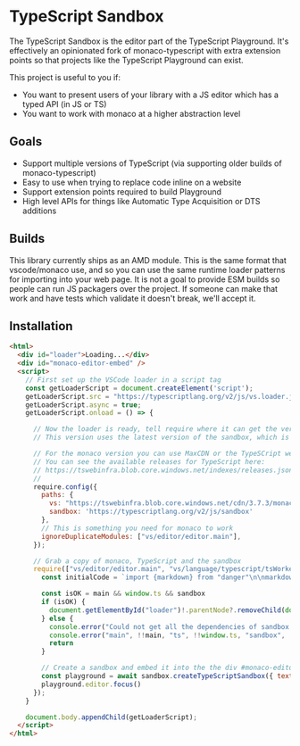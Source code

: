 # TypeScript Sandbox

The TypeScript Sandbox is the editor part of the TypeScript Playground. It's effectively an opinionated fork of
monaco-typescript with extra extension points so that projects like the TypeScript Playground can exist.

This project is useful to you if:

- You want to present users of your library with a JS editor which has a typed API (in JS or TS)
- You want to work with monaco at a higher abstraction level

## Goals

- Support multiple versions of TypeScript (via supporting older builds of monaco-typescript)
- Easy to use when trying to replace code inline on a website
- Support extension points required to build Playground
- High level APIs for things like Automatic Type Acquisition or DTS additions

## Builds

This library currently ships as an AMD module. This is the same format that vscode/monaco use, and so you can use
the same runtime loader patterns for importing into your web page. It is not a goal to provide ESM builds so people
can run JS packagers over the project. If someone can make that work and have tests which validate it doesn't break,
we'll accept it.

## Installation

```html
<html>
  <div id="loader">Loading...</div>
  <div id="monaco-editor-embed" />
  <script>
    // First set up the VSCode loader in a script tag
    const getLoaderScript = document.createElement('script');
    getLoaderScript.src = "https://typescriptlang.org/v2/js/vs.loader.js";
    getLoaderScript.async = true;
    getLoaderScript.onload = () => {

      // Now the loader is ready, tell require where it can get the version of monaco, and the sandbox
      // This version uses the latest version of the sandbox, which is used on the TypeScript website

      // For the monaco version you can use MaxCDN or the TypeSCript web infra CDN
      // You can see the available releases for TypeScript here:
      // https://tswebinfra.blob.core.windows.net/indexes/releases.json
      //
      require.config({
        paths: {
          vs: "https://tswebinfra.blob.core.windows.net/cdn/3.7.3/monaco/min/vs",
          sandbox: 'https://typescriptlang.org/v2/js/sandbox'
        },
        // This is something you need for monaco to work
        ignoreDuplicateModules: ["vs/editor/editor.main"],
      });

      // Grab a copy of monaco, TypeScript and the sandbox
      require(["vs/editor/editor.main", "vs/language/typescript/tsWorker", "sandbox/index"], async (main, _tsWorker, sandbox) => {
        const initialCode = `import {markdown} from "danger"\n\nmarkdown("OK")`

        const isOK = main && window.ts && sandbox
        if (isOK) {
          document.getElementById("loader")!.parentNode?.removeChild(document.getElementById("loader")!)
        } else {
          console.error("Could not get all the dependencies of sandbox set up!")
          console.error("main", !!main, "ts", !!window.ts, "sandbox", !!sandbox)
          return
        }

        // Create a sandbox and embed it into the the div #monaco-editor-embed
        const playground = await sandbox.createTypeScriptSandbox({ text: initialCode, compilerOptions: {}, domID: "monaco-editor-embed", useJavaScript: false }, main, window.ts)
        playground.editor.focus()
      });
    }

    document.body.appendChild(getLoaderScript);
  </script>
</html>
```
